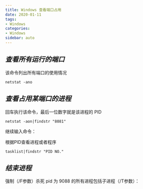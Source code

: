 ```yaml
---
title: Windows 查看端口占用
date: 2020-01-11
tags:
- Windows
categories:
- Windows
sidebar: auto
---
```


## ***查看所有运行的端口***

该命令列出所有端口的使用情况

```shell
netstat -ano
```

## ***查看占用某端口的进程***

回车执行该命令，最后一位数字就是该进程的 PID

```shell
netstat -aon|findstr "8081"
```

继续输入命令：

根据PID查看进程或者程序

```shell
tasklist|findstr "PID NO."
```

## ***结束进程***

强制（/F参数）杀死 pid 为 9088 的所有进程包括子进程（/T参数）：

```shell

```
